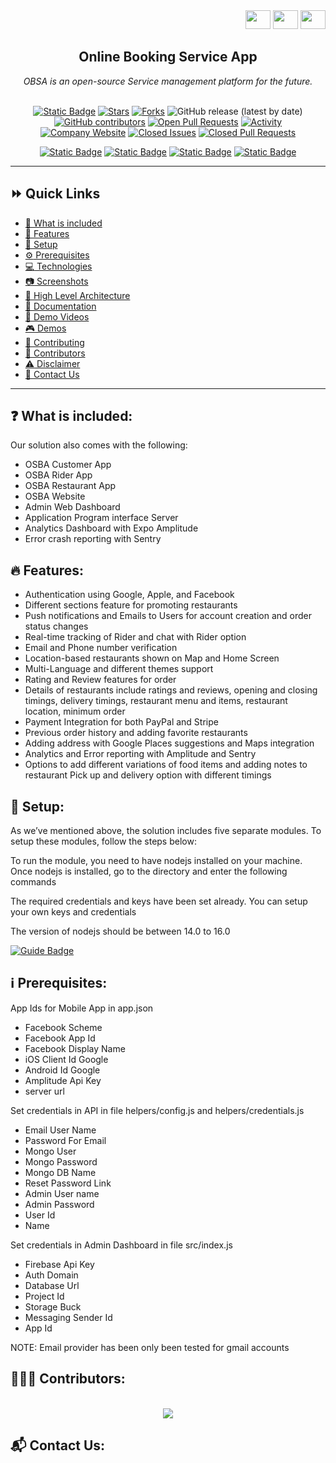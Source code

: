 <div align="right">
<a target="_blank" href="https://www.facebook.com/sharer/sharer.php?u=https://github.com/smartdusttechnologies/OnlineServiceBookingApp" style="text-decoration:none">
  <img src="https://img.shields.io/badge/-0d1117?logo=facebook"  width="40" height="30">
</a>
<a target="_blank" href="https://www.linkedin.com/shareArticle?mini=true&url=https://github.com/smartdusttechnologies/OnlineServiceBookingApp" style="text-decoration:none">
  <img src="https://img.shields.io/badge/-0d1117?logo=linkedin"  width="40" height="30">
</a>
<a target="_blank" href="https://twitter.com/intent/tweet?&url=https://github.com/smartdusttechnologies/OnlineServiceBookingApp&via=TWITTER-HANDLE" style="text-decoration:none">
  <img src="https://img.shields.io/badge/-0d1117?logo=twitter" width="40" height="30">
</a>


</div>


<div align="center">
  <h2>Online Booking Service App</h2>
  <i>OBSA is an open-source Service management platform for the future.</i>
 <br/>
<br />
</div>
	

<div align="center">

  [![Static Badge](https://img.shields.io/badge/License-MIT-red)](https://github.com/smartdusttechnologies/OnlineServiceBookingApp/blob/main/LICENSE)
  [![Stars](https://img.shields.io/github/stars/smartdusttechnologies/OnlineServiceBookingApp.svg)](https://github.com/smartdusttechnologies/OnlineServiceBookingApp/stargazers)
  [![Forks](https://img.shields.io/github/forks/smartdusttechnologies/OnlineServiceBookingApp.svg)](https://github.com/smartdusttechnologies/OnlineServiceBookingApp/network/members)
  ![GitHub release (latest by date)](https://img.shields.io/github/v/release/smartdusttechnologies/OnlineServiceBookingApp)
  [![GitHub contributors](https://img.shields.io/github/contributors/smartdusttechnologies/OnlineServiceBookingApp)](https://github.com/smartdusttechnologies/OnlineServiceBookingApp/graphs/contributors)
  [![Open Pull Requests](https://img.shields.io/github/issues-pr-raw/smartdusttechnologies/OnlineServiceBookingApp.svg)](https://github.com/smartdusttechnologies/OnlineServiceBookingApp/pulls)
  [![Activity](https://img.shields.io/github/last-commit/smartdusttechnologies/OnlineServiceBookingApp.svg)](https://github.com/smartdusttechnologies/OnlineServiceBookingApp/commits/main)
  [![Company Website](https://img.shields.io/badge/Visit_us-Website-blue)](https://smartdusttechnologies.com)
  [![Closed Issues](https://img.shields.io/github/issues-closed/smartdusttechnologies/OnlineServiceBookingApp?color=success)](https://github.com/smartdusttechnologies/OnlineServiceBookingApp/issues?q=is%3Aissue+is%3Aclosed)
[![Closed Pull Requests](https://img.shields.io/badge/Closed%20Pull%20Requests-View%20on%20GitHub-blue.svg)](https://github.com/smartdusttechnologies/OnlineServiceBookingApp/pulls?q=is%3Apr+is%3Aclosed)



</div>

<div align="center">

  [![Static Badge](https://img.shields.io/badge/facebook-blue?logo=facebook&logoColor=Blue&color=%23fbfbfb)](https://www.facebook.com/#)
  [![Static Badge](https://img.shields.io/badge/Instagram-blue?logo=instagram&logoColor=D815BE&color=%23fcfcfc)](https://www.instagram.com/#/)
  [![Static Badge](https://img.shields.io/badge/Twitter-blue?logo=Twitter&logoColor=blue&color=%23fcfcfc)](https://twitter.com/#)
  [![Static Badge](https://img.shields.io/badge/LinkedIn-blue?logo=LinkedIn&logoColor=darkblue&color=%23fcfcfc)](https://www.linkedin.com/#/)

</div>

<div align="center">

  
</div>



<!-- Our OSBA service manegment solution is perfect for customers looking to deploy a readymade and easy to use platform for their food delivery and logistics business. Just like foodpanda and ubereats, our solution can incorporate multiple restaurants as well as restaurants that operate in multiple locations. With access to the admin panel and separate applications for customers and riders, you can use this solution to create your own foodpanda clone instantaneously. -->



<!-- Add a horizontal rule for separation -->
<hr/>

## :fast_forward: Quick Links

- [:book: What is included](#heading-1)
- [:rocket: Features](#heading-2)
- [:wrench: Setup](#heading-3)
- [:gear: Prerequisites](#heading-4)
- [:computer: Technologies](#heading-5)
- [:camera: Screenshots](#heading-6)
- [:triangular_ruler: High Level Architecture](#heading-7)
- [:page_with_curl: Documentation](#heading-8)
- [:movie_camera: Demo Videos](#heading-14)
- [:video_game: Demos](#heading-9)
- [:rocket: Contributing](#heading-10)
- [:busts_in_silhouette: Contributors](#heading-14)
- [:warning: Disclaimer](#heading-12)
- [:email: Contact Us](#heading-13)

<!-- Add a horizontal rule for separation -->
<hr/>

## :question: What is included: <a id="heading-1"></a>

Our solution also comes with the following:

- OSBA Customer App
- OSBA Rider App
- OSBA Restaurant App
- OSBA Website
- Admin Web Dashboard
- Application Program interface Server
- Analytics Dashboard with Expo Amplitude
- Error crash reporting with Sentry

## :fire: Features: <a id="heading-2"></a>

- Authentication using Google, Apple, and Facebook
- Different sections feature for promoting restaurants
- Push notifications and Emails to Users for account creation and order status changes
- Real-time tracking of Rider and chat with Rider option
- Email and Phone number verification
- Location-based restaurants shown on Map and Home Screen
- Multi-Language and different themes support
- Rating and Review features for order
- Details of restaurants include ratings and reviews, opening and closing timings, delivery timings, restaurant menu and items, restaurant location, minimum order
- Payment Integration for both PayPal and Stripe
- Previous order history and adding favorite restaurants
- Adding address with Google Places suggestions and Maps integration
- Analytics and Error reporting with Amplitude and Sentry
- Options to add different variations of food items and adding notes to restaurant
  Pick up and delivery option with different timings

## :repeat_one: Setup: <a id="heading-3"></a>

As we’ve mentioned above, the solution includes five separate modules. To setup these modules, follow the steps below:

To run the module, you need to have nodejs installed on your machine. Once nodejs is installed, go to the directory and enter the following commands

The required credentials and keys have been set already. You can setup your own keys and credentials

The version of nodejs should be between 14.0 to 16.0


[![Guide Badge](https://img.shields.io/badge/Do_with_guided_tutorial-blue?style=for-the-badge&logo=book-reader)](https://smartdusttechnologies.com/)


## :information_source: Prerequisites: <a id="heading-4"></a>

App Ids for Mobile App in app.json

- Facebook Scheme
- Facebook App Id
- Facebook Display Name
- iOS Client Id Google
- Android Id Google
- Amplitude Api Key
- server url

Set credentials in API in file helpers/config.js and helpers/credentials.js

- Email User Name
- Password For Email
- Mongo User
- Mongo Password
- Mongo DB Name
- Reset Password Link
- Admin User name
- Admin Password
- User Id
- Name

Set credentials in Admin Dashboard in file src/index.js

- Firebase Api Key
- Auth Domain
- Database Url
- Project Id
- Storage Buck
- Messaging Sender Id
- App Id

NOTE: Email provider has been only been tested for gmail accounts








## :people_holding_hands: Contributors: <a id="heading-14"></a>
<div align="center">
<br>
<a href="https://github.com/smartdusttechnologies/OnlineServiceBookingApp/graphs/contributors">
  <img src="https://contrib.rocks/image?repo=smartdusttechnologies/OnlineServiceBookingApp" style="max-width: 50%; height: auto;" />
</a>
</div>



## :mailbox_with_mail: Contact Us: <a id="heading-13"></a>
	


